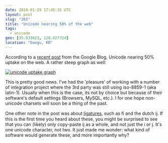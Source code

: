 ```yaml
---
date: 2010-01-29 17:45:32 UTC
layout: post
slug: "265"
title: "Unicode nearing 50% of the web"
tags:
  - unicode
geo: [35.833623, 128.627724]
location: "Daegu, KR"
---
```

<p>According to a <a href="http://googleblog.blogspot.com/2010/01/unicode-nearing-50-of-web.html">recent post</a> from the Google Blog, Unicode nearing 50% uptake on the web. A rather steep graph as well:</p>

<p><a href="http://googleblog.blogspot.com/2010/01/unicode-nearing-50-of-web.html"><img src="http://3.bp.blogspot.com/_7ZYqYi4xigk/S2Hcx0fITQI/AAAAAAAAFmM/ifZX2Wmv40A/s400/unicode.png" alt="unicode uptake graph" /></a></p>

<p>This is pretty good news. I've had the 'pleasure' of working with a number of integration project where the 3rd party was still using iso-8859-1 (aka latin-1). Usually when this is the case, its not by choice but because of their software's default settings (Browsers, MySQL, etc.). I for one hope non-unicode charsets will soon be a thing of the past.</p>

<p>One other note in the post was about <a href="http://en.wikipedia.org/wiki/Typographical_ligature">ligatures</a>, such as &#64257; and the dutch &#307;. If this is the first time you heard about these, you might be surprised to see that you can (likely) only copy-paste &#307; as a whole, and not just the i or j. It's one unicode character, not two. It just made me wonder: what kind of software would generate these, and more importantly why?</p>
